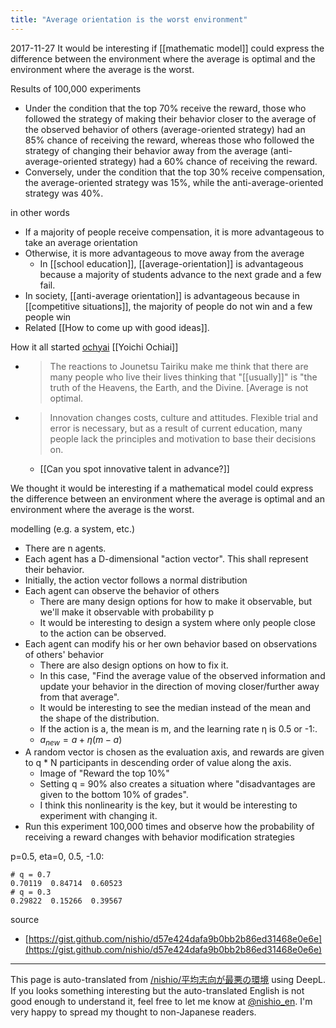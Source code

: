 ```yaml
---
title: "Average orientation is the worst environment"
---
```


2017-11-27
It would be interesting if [[mathematic model]] could express the difference between the environment where the average is optimal and the environment where the average is the worst.

Results of 100,000 experiments
- Under the condition that the top 70% receive the reward, those who followed the strategy of making their behavior closer to the average of the observed behavior of others (average-oriented strategy) had an 85% chance of receiving the reward, whereas those who followed the strategy of changing their behavior away from the average (anti-average-oriented strategy) had a 60% chance of receiving the reward.
- Conversely, under the condition that the top 30% receive compensation, the average-oriented strategy was 15%, while the anti-average-oriented strategy was 40%.

in other words
- If a majority of people receive compensation, it is more advantageous to take an average orientation
- Otherwise, it is more advantageous to move away from the average
    - In [[school education]], [[average-orientation]] is advantageous because a majority of students advance to the next grade and a few fail.
- In society, [[anti-average orientation]] is advantageous because in [[competitive situations]], the majority of people do not win and a few people win
- Related [[How to come up with good ideas]].

How it all started [ochyai](https://twitter.com/ochyai/status/933471607837753344) [[Yoichi Ochiai]]
- > The reactions to Jounetsu Tairiku make me think that there are many people who live their lives thinking that "[[usually]]" is "the truth of the Heavens, the Earth, and the Divine. [Average is not optimal.
- > Innovation changes costs, culture and attitudes. Flexible trial and error is necessary, but as a result of current education, many people lack the principles and motivation to base their decisions on.
    - [[Can you spot innovative talent in advance?]]


We thought it would be interesting if a mathematical model could express the difference between an environment where the average is optimal and an environment where the average is the worst.

modelling (e.g. a system, etc.)
- There are n agents.
- Each agent has a D-dimensional "action vector". This shall represent their behavior.
- Initially, the action vector follows a normal distribution
- Each agent can observe the behavior of others
    - There are many design options for how to make it observable, but we'll make it observable with probability p
    - It would be interesting to design a system where only people close to the action can be observed.
- Each agent can modify his or her own behavior based on observations of others' behavior
    - There are also design options on how to fix it.
    - In this case, "Find the average value of the observed information and update your behavior in the direction of moving closer/further away from that average".
    - It would be interesting to see the median instead of the mean and the shape of the distribution.
    - If the action is a, the mean is m, and the learning rate η is 0.5 or -1:.
    - $a_{new} = a + \eta (m - a)$
- A random vector is chosen as the evaluation axis, and rewards are given to q * N participants in descending order of value along the axis.
    - Image of "Reward the top 10%"
    - Setting q = 90% also creates a situation where "disadvantages are given to the bottom 10% of grades".
    - I think this nonlinearity is the key, but it would be interesting to experiment with changing it.
- Run this experiment 100,000 times and observe how the probability of receiving a reward changes with behavior modification strategies

p=0.5, eta=0, 0.5, -1.0:

```
# q = 0.7
0.70119  0.84714  0.60523
# q = 0.3
0.29822  0.15266  0.39567
```


source
- [https://gist.github.com/nishio/d57e424dafa9b0bb2b86ed31468e0e6e](https://gist.github.com/nishio/d57e424dafa9b0bb2b86ed31468e0e6e)

---
This page is auto-translated from [/nishio/平均志向が最悪の環境](https://scrapbox.io/nishio/平均志向が最悪の環境) using DeepL. If you looks something interesting but the auto-translated English is not good enough to understand it, feel free to let me know at [@nishio_en](https://twitter.com/nishio_en). I'm very happy to spread my thought to non-Japanese readers.